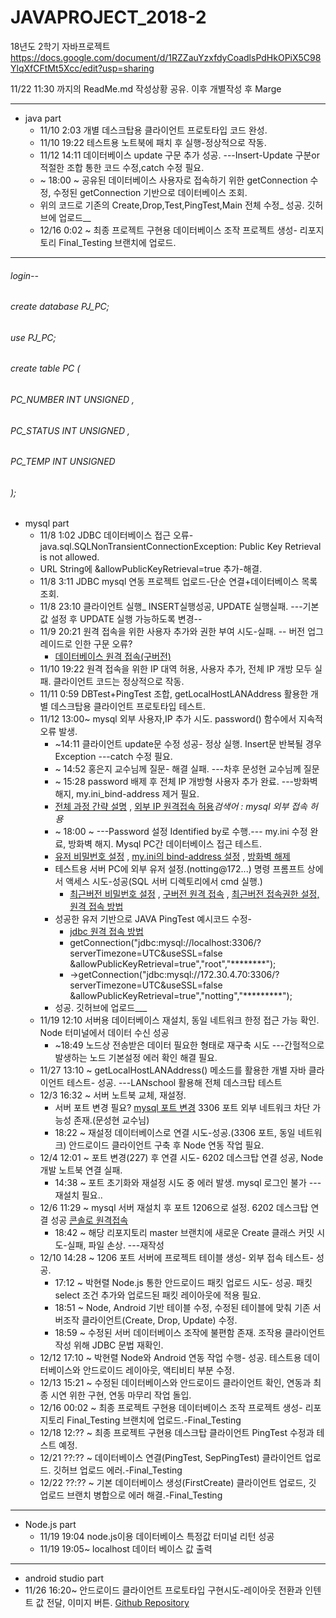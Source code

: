 # JAVAPROJECT_2018-2
18년도 2학기 자바프로젝트  
<https://docs.google.com/document/d/1RZZauYzxfdyCoadlsPdHkOPiX5C98YlqXfCFtMt5Xcc/edit?usp=sharing>


11/22 11:30 까지의 ReadMe.md 작성상황 공유. 이후 개별작성 후 Marge
* * *
* java part
  * 11/10 2:03 개별 데스크탑용 클라이언트 프로토타입 코드 완성.
  * 11/10 19:22 테스트용 노트북에 패치 후 실행-정상적으로 작동.
  * 11/12 14:11 데이터베이스 update 구문 추가 성공. ---Insert-Update 구분or적절한 조합 통한 코드 수정,catch 수정 필요.
  *  ~ 18:00 ~ 공유된 데이터베이스 사용자로 접속하기 위한 getConnection 수정, 수정된 getConnection 기반으로 데이터베이스 조회.
    * 위의 코드로 기존의 Create,Drop,Test,PingTest,Main 전체 수정_ 성공. 깃허브에 업로드__
  * 12/16 0:02 ~ 최종 프로젝트 구현용 데이터베이스 조작 프로젝트 생성- 리포지토리 Final_Testing 브랜치에 업로드.
  
    
* * *
###### login--
###### create database PJ_PC;
###### use PJ_PC;
###### create table PC (
###### 		PC_NUMBER INT UNSIGNED ,
###### 		PC_STATUS INT UNSIGNED ,
###### 		PC_TEMP INT UNSIGNED
###### );
- mysql part
  - 11/8 1:02 JDBC 데이터베이스 접근 오류-java.sql.SQLNonTransientConnectionException: Public Key Retrieval is not allowed.
  - URL String에 &allowPublicKeyRetrieval=true 추가-해결.
  - 11/8 3:11 JDBC mysql 연동 프로젝트 업로드-단순 연결+데이터베이스 목록 조회.  
  - 11/8 23:10 클라이언트 실행_ INSERT실행성공, UPDATE 실행실패. ---기본값 설정 후 UPDATE 실행 가능하도록 변경--
  - 11/9 20:21 원격 접속을 위한 사용자 추가와 권한 부여 시도-실패. -- 버전 업그레이드로 인한 구문 오류?
    - [데이터베이스 원격 접속(구버전)](https://zetawiki.com/wiki/MySQL_%EC%9B%90%EA%B2%A9_%EC%A0%91%EC%86%8D_%ED%97%88%EC%9A%A9)
  - 11/10 19:22 원격 접속을 위한 IP 대역 허용, 사용자 추가, 전체 IP 개방 모두 실패. 클라이언트 코드는 정상적으로 작동.
  - 11/11 0:59 DBTest+PingTest 조합, getLocalHostLANAddress 활용한 개별 데스크탑용 클라이언트 프로토타입 테스트.
  - 11/12 13:00~ mysql 외부 사용자,IP 추가 시도. password() 함수에서 지속적 오류 발생. 
    -  ~14:11 클라이언트 update문 수정 성공- 정상 실행. Insert문 반복될 경우 Exception ---catch 수정 필요.
    -  ~ 14:52 홍은지 교수님께 질문- 해결 실패. ---차후 문성현 교수님께 질문
    -  ~ 15:28 password 배제 후 전체 IP 개방형 사용자 추가 완료. ---방화벽 해지, my.ini_bind-address 제거 필요.
      - [전체 과정 간략 설명](https://idchowto.com/?p=11068) , [외부 IP 원격접속 허용](http://dogcowking.tistory.com/154)*검색어 : mysql 외부 접속 허용*
    -  ~ 18:00 ~ ---Password 설정 Identified by로 수행.--- my.ini 수정 완료, 방화벽 해지. Mysql PC간 데이터베이스 접근 테스트.
      - [유저 비밀번호 설정](http://bblog.tistory.com/316) , [my.ini의 bind-address 설정](https://serverfault.com/questions/546281/mysql-bind-address-windows-error-1067-my-ini) , [방화벽 해제](http://savour75.tistory.com/21)
    - 테스트용 서버 PC에 외부 유저 설정.(notting@172...) 명령 프롬프트 상에서 액세스 시도-성공(SQL 서버 디렉토리에서 cmd 실행.)
      - [최근버전 비밀번호 설정](http://myblog.opendocs.co.kr/archives/1591) , [구버전 원격 접속](https://zetawiki.com/wiki/MySQL_%EC%9B%90%EA%B2%A9_%EC%A0%91%EC%86%8D) , [최근버전 접속권한 설정, 원격 접속 방법](http://godblessyk.tistory.com/entry/MySQL-%EC%9B%90%EA%B2%A9%EC%A0%91%EC%86%8D%ED%97%88%EC%9A%A9%EA%B3%BC-%EC%9B%90%EA%B2%A9%EC%A0%91%EC%86%8D%ED%99%95%EC%9D%B8)
    - 성공한 유저 기반으로 JAVA PingTest 예시코드 수정- 
      - [jdbc 원격 접속 방법](https://blog.outsider.ne.kr/6)
      - getConnection("jdbc:mysql://localhost:3306/?serverTimezone=UTC&useSSL=false &allowPublicKeyRetrieval=true","root","********");
      - ->getConnection("jdbc:mysql://172.30.4.70:3306/?serverTimezone=UTC&useSSL=false &allowPublicKeyRetrieval=true","notting","*********");
    - 성공. 깃허브에 업로드___
  - 11/19 12:10 서버용 데이터베이스 재설치, 동일 네트워크 한정 접근 가능 확인. Node 터미널에서 데이터 수신 성공
    - ~18:49 노드상 전송받은 데이터 필요한 형태로 재구축 시도 ---간헐적으로 발생하는 노드 기본설정 에러 확인 해결 필요.
  - 11/27 13:10 ~ getLocalHostLANAddress() 메소드를 활용한 개별 자바 클라이언트 테스트- 성공. ---LANschool 활용해 전체 데스크탑 테스트
  - 12/3 16:32 ~ 서버 노트북 교체, 재설정. 
    - 서버 포트 변경 필요? [mysql 포트 변경](https://skylit.tistory.com/253) 3306 포트 외부 네트워크 차단 가능성 존재.(문성현 교수님)
    - 18:22 ~ 재설정 데이터베이스로 연결 시도-성공.(3306 포트, 동일 네트워크) 안드로이드 클라이언트 구축 후 Node 연동 작업 필요.
  - 12/4 12:01 ~ 포트 변경(227) 후 연결 시도- 6202 데스크탑 연결 성공, Node 개발 노트북 연결 실패.
    - 14:38 ~ 포트 초기화와 재설정 시도 중 에러 발생. mysql 로그인 불가 ---재설치 필요..
  - 12/6 11:29 ~ mysql 서버 재설치 후 포트 1206으로 설정. 6202 데스크탑 연결 성공 [콘솔로 원격접속](http://blog.iotinfra.net/?p=1835)
    - 18:42 ~ 해당 리포지토리 master 브랜치에 새로운 Create 클래스 커밋 시도-실패, 파일 손상. ---재작성 
  - 12/10 14:28 ~ 1206 포트 서버에 프로젝트 테이블 생성- 외부 접속 테스트- 성공.
    - 17:12 ~ 박현렬 Node.js 통한 안드로이드 패킷 업로드 시도- 성공. 패킷 select 조건 추가와 업로드된 패킷 레이아웃에 적용 필요.
    - 18:51 ~ Node, Android 기반 테이블 수정, 수정된 테이블에 맞춰 기존 서버조작 클라이언트(Create, Drop, Update) 수정.
    - 18:59 ~ 수정된 서버 데이터베이스 조작에 불편함 존재. 조작용 클라이언트 작성 위해 JDBC 문법 재확인.
  - 12/12 17:10 ~ 박현렬 Node와 Android 연동 작업 수행- 성공. 테스트용 데이터베이스와 안드로이드 레이아웃, 액티비티 부분 수정.
  - 12/13 15:21 ~ 수정된 데이터베이스와 안드로이드 클라이언트 확인, 연동과 최종 시연 위한 구현, 연동 마무리 작업 돌입.
  - 12/16 00:02 ~ 최종 프로젝트 구현용 데이터베이스 조작 프로젝트 생성- 리포지토리 Final_Testing 브랜치에 업로드.-Final_Testing
  - 12/18 12:?? ~ 최종 프로젝트 구현용 데스크탑 클라이언트 PingTest 수정과 테스트 예정.
  - 12/21 ??:?? ~ 데이터베이스 연결(PingTest, SepPingTest) 클라이언트 업로드. 깃허브 업로드 에러.-Final_Testing
  - 12/22 ??:?? ~ 기본 데이터베이스 생성(FirstCreate) 클라이언트 업로드, 깃 업로드 브랜치 병합으로 에러 해결.-Final_Testing
* * *
- Node.js part
  - 11/19 19:04 node.js이용 데이터베이스 특정값 터미널 리턴 성공
  - 11/19 19:05~ localhost 데이터 베이스 값 출력 

* * *
- android studio part
 - 11/26 16:20~ 안드로이드 클라이언트 프로토타입 구현시도-레이아웃 전환과 인텐트 값 전달, 이미지 버튼. [Github Repository](https://github.com/nn98/SJ_Implements)
